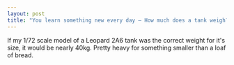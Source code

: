 ```yaml
---
layout: post
title: "You learn something new every day – How much does a tank weigh?"
---
```


If my 1/72 scale model of a Leopard 2A6 tank was the correct weight for it's size, it would be nearly 40kg. Pretty heavy for something smaller than a loaf of bread.
